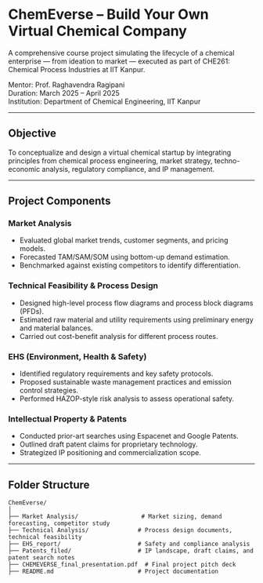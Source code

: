# ChemEverse – Build Your Own Virtual Chemical Company

A comprehensive course project simulating the lifecycle of a chemical enterprise — from ideation to market — executed as part of CHE261: Chemical Process Industries at IIT Kanpur.

Mentor: Prof. Raghavendra Ragipani  
Duration: March 2025 – April 2025  
Institution: Department of Chemical Engineering, IIT Kanpur

---

## Objective

To conceptualize and design a virtual chemical startup by integrating principles from chemical process engineering, market strategy, techno-economic analysis, regulatory compliance, and IP management.

---

## Project Components

### Market Analysis
- Evaluated global market trends, customer segments, and pricing models.
- Forecasted TAM/SAM/SOM using bottom-up demand estimation.
- Benchmarked against existing competitors to identify differentiation.

### Technical Feasibility & Process Design
- Designed high-level process flow diagrams and process block diagrams (PFDs).
- Estimated raw material and utility requirements using preliminary energy and material balances.
- Carried out cost-benefit analysis for different process routes.

### EHS (Environment, Health & Safety)
- Identified regulatory requirements and key safety protocols.
- Proposed sustainable waste management practices and emission control strategies.
- Performed HAZOP-style risk analysis to assess operational safety.

### Intellectual Property & Patents
- Conducted prior-art searches using Espacenet and Google Patents.
- Outlined draft patent claims for proprietary technology.
- Strategized IP positioning and commercialization scope.

---

## Folder Structure

```plaintext
ChemEverse/
│
├── Market Analysis/                  # Market sizing, demand forecasting, competitor study
├── Technical Analysis/              # Process design documents, technical feasibility
├── EHS_report/                      # Safety and compliance analysis
├── Patents_filed/                   # IP landscape, draft claims, and patent search notes
├── CHEMEVERSE_final_presentation.pdf  # Final project pitch deck
├── README.md                        # Project documentation
